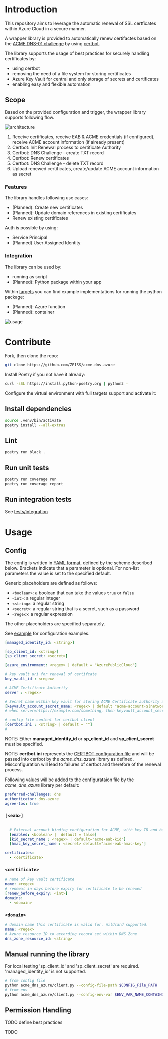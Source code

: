 # Introduction

This repository aims to leverage the automatic renewal of SSL certficates within Azure Cloud in a secure manner.

A wrapper library is provided to automatically renew certifactes based on the [ACME DNS-01 challenge](https://letsencrypt.org/docs/challenge-types/#:~:text=all%20of%20them.-,DNS%2D01%20challenge,-This%20challenge%20asks) by using [certbot](https://certbot.eff.org/).

The library supports the usage of best practices for securely handling certificates by:

- using certbot
- removing the need of a file system for storing certificates
- Azure Key Vault for central and only storage of secrets and certificates
- enabling easy and flexible automation

## Scope

Based on the provided configuration and trigger, the wrapper library supports following flow.

![architecture](docs/architecture_concept.png)

1. Receive certificates, receive EAB & ACME credentials (if configured), receive ACME account information (if already present)
2. Certbot: Init Renewal process to certificate Authority
3. Certbot: DNS Challenge - create TXT record
4. Certbot: Renew certificates
5. Certbot: DNS Challenge - delete TXT record
6. Upload renewed certificates, create/update ACME account information as secret

### Features

The library handles following use cases:

- (Planned): Create new certificates
- (Planned): Update domain references in existing certificates
- Renew existing certificates

Auth is possible by using:

- Service Principal
- (Planned) User Assigned Identity

### Integration

The library can be used by:

- running as script
- (Planned): Python package within your app

Within [targets](targets) you can find example implementations for running the python package:

- (Planned): Azure function
- (Planned): container

![usage](docs/wrapper_usage.png)

# Contribute

Fork, then clone the repo:

```bash
git clone https://github.com/ZEISS/acme-dns-azure
```

Install Poetry if you not have it already:

```bash
curl -sSL https://install.python-poetry.org | python3 -
```

Configure the virtual environment with full targets support and activate it:

## Install dependencies

```bash
source .venv/bin/activate
poetry install --all-extras
```

## Lint

```bash
poetry run black .
```

## Run unit tests

```bash
poetry run coverage run
poetry run coverage report
```

## Run integration tests

See [tests/integration](tests/integration/README.md)

# Usage

## Config

The config is written in [YAML format](http://en.wikipedia.org/wiki/YAML), defined by the scheme described below.
Brackets indicate that a parameter is optional.
For non-list parameters the value is set to the specified default.

Generic placeholders are defined as follows:

- `<boolean>`: a boolean that can take the values `true` or `false`
- `<int>`: a regular integer
- `<string>`: a regular string
- `<secret>`: a regular string that is a secret, such as a password
- `<regex>`: a regular expression

The other placeholders are specified separately.

See [example](example/config.yaml) for configuration examples.

```yml
[managed_identity_id: <string>]

[sp_client_id: <string>]
[sp_client_secret: <secret>]

[azure_environment: <regex> | default = "AzurePublicCloud"]

# key vault uri for renewal of certifcate
key_vault_id : <regex>

# ACME Certificate Authority
server : <regex>

# Secret name within key vault for storing ACME Certificate authority account information
[keyvault_account_secret_name: <regex> | default "acme-account-$(network location of server)"]
# when server=https://example.com/something, then keyvault_account_secret_name="acme-account-example-com"

# config file content for certbot client
[certbot.ini : <string> | default = ""]
#
```

NOTE: Either **managed_identity_id** or **sp_client_id** and **sp_client_secret** must be specified.

NOTE: **certbot.ini** represents the [CERTBOT configuration file](https://eff-certbot.readthedocs.io/en/latest/using.html#configuration-file) and will be passed into certbot by the _acme_dns_azure_ library as defined. Misconfiguration will lead to failures of certbot and therefore of the renewal process.

Following values will be added to the configurataion file by the _acme_dns_azure_ library per default:

```yml
preferred-challenges: dns
authenticator: dns-azure
agree-tos: true
```

### `[<eab>]`

```yml

  # External account binding configuration for ACME, with key ID and base64encoded HMAC key
  [enabled: <boolean> |  default = false]
  [kid_secret_name : <regex> | default="acme-eab-kid"]
  [hmac_key_secret_name : <secret> default="acme-eab-hmac-key"]
```

```yml
certificates:
  - <certificate>
```

### `<certificate>`

```yml
# name of key vault certificate
name: <regex>
# renewal in days before expiry for certificate to be renewed
[renew_before_expiry: <int>]
domains:
  - <domain>
```

### `<domain>`

```yml
# domain name this certificate is valid for. Wildcard supported.
name: <regex>
# Azure resource ID to according record set within DNS Zone
dns_zone_resource_id: <string>
```

## Manual running the library

For local testing 'sp_client_id' and 'sp_client_secret' are required. 'managed_identity_id' is not supported.

```bash
# from config file
python acme_dns_azure/client.py --config-file-path $CONFIG_File_PATH
# from env
python acme_dns_azure/client.py --config-env-var $ENV_VAR_NAME_CONTAINING_CONFIG
```

## Permission Handling

TODO define best practices


TODO
